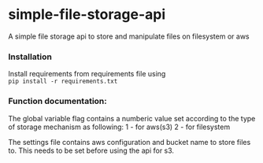 # simple-file-storage-api
  A simple file storage api to store and manipulate files on filesystem or aws
    
### Installation
  Install requirements from requirements file using  
    ``` pip install -r requirements.txt ```
   
    
### Function documentation:
  The global variable flag contains a numberic value set according to the type of storage mechanism as following:
    1 - for aws(s3)
    2 - for filesystem
    
  The settings file contains aws configuration and bucket name to store files to. This needs to be set before using 
    the api for s3.
    

